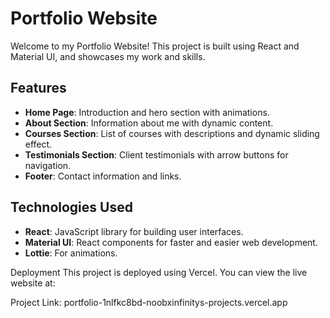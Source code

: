 # Portfolio Website

Welcome to my Portfolio Website! This project is built using React and Material UI, and showcases my work and skills.

## Features

- **Home Page**: Introduction and hero section with animations.
- **About Section**: Information about me with dynamic content.
- **Courses Section**: List of courses with descriptions and dynamic sliding effect.
- **Testimonials Section**: Client testimonials with arrow buttons for navigation.
- **Footer**: Contact information and links.

## Technologies Used

- **React**: JavaScript library for building user interfaces.
- **Material UI**: React components for faster and easier web development.
- **Lottie**: For animations.

Deployment
This project is deployed using Vercel. You can view the live website at:

Project Link: portfolio-1nlfkc8bd-noobxinfinitys-projects.vercel.app
